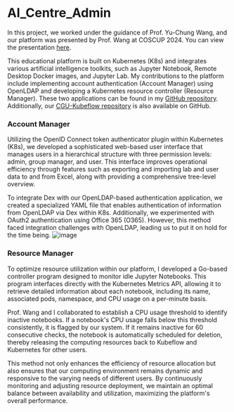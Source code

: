 # AI_Centre_Admin
In this project, we worked under the guidance of Prof. Yu-Chung Wang, and our platform was presented by Prof. Wang at COSCUP 2024. You can view the presentation [here](https://volunteer.coscup.org/schedule/2024/session/DNQDD9).

This educational platform is built on Kubernetes (K8s) and integrates various artificial intelligence toolkits, such as Jupyter Notebook, Remote Desktop Docker images, and Jupyter Lab. My contributions to the platform include implementing account authentication (Account Manager) using OpenLDAP and developing a Kubernetes resource controller (Resource Manager). These two applications can be found in my [GitHub repository](https://github.com/JaeggerJose/AI_Centre_Admin). Additionally, our [CGU-Kubeflow repository](https://github.com/wycc/cgu-kubeflow) is also available on GitHub.

### Account Manager

Utilizing the OpenID Connect token authenticator plugin within Kubernetes (K8s), we developed a sophisticated web-based user interface that manages users in a hierarchical structure with three permission levels: admin, group manager, and user. This interface improves operational efficiency through features such as exporting and importing lab and user data to and from Excel, along with providing a comprehensive tree-level overview.

To integrate Dex with our OpenLDAP-based authentication application, we created a specialized YAML file that enables authentication of information from OpenLDAP via Dex within K8s. Additionally, we experimented with OAuth2 authentication using Office 365 (O365). However, this method faced integration challenges with OpenLDAP, leading us to put it on hold for the time being.
 ![image](https://github.com/user-attachments/assets/5e503baa-6f6f-4bb3-90c2-dc6dbb5154ab)

### Resource Manager

To optimize resource utilization within our platform, I developed a Go-based controller program designed to monitor idle Jupyter Notebooks. This program interfaces directly with the Kubernetes Metrics API, allowing it to retrieve detailed information about each notebook, including its name, associated pods, namespace, and CPU usage on a per-minute basis.

Prof. Wang and I collaborated to establish a CPU usage threshold to identify inactive notebooks. If a notebook's CPU usage falls below this threshold consistently, it is flagged by our system. If it remains inactive for 60 consecutive checks, the notebook is automatically scheduled for deletion, thereby releasing the computing resources back to Kubeflow and Kubernetes for other users.

This method not only enhances the efficiency of resource allocation but also ensures that our computing environment remains dynamic and responsive to the varying needs of different users. By continuously monitoring and adjusting resource deployment, we maintain an optimal balance between availability and utilization, maximizing the platform's overall performance.
